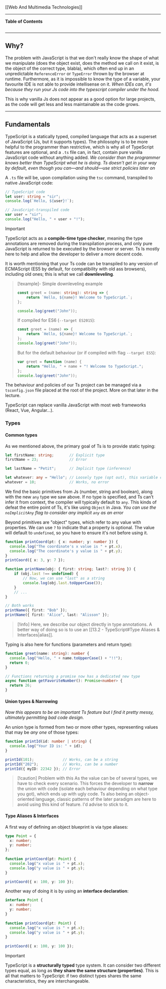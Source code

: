 [[Web And Multimedia Technologies]]
***
**Table of Contents**
```table-of-contents
```

****
## Why?

The problem with JavaScript is that we don't really know the shape of what we manipulate (does the object exist, does the method we call on it exist, is the object of the correct type, blabla), which often end up in an unpredictable `ReferenceError` or `TypeError` thrown by the browser at runtime. 
Furthermore, as it is impossible to know the type of a variable, your favourite IDE is not able to provide intellisense on it.
	*When IDEs can, it's because they run your Js code into the typescript compiler under the hood.*

This is why vanilla Js does not appear as a good option for large projects, as the code will get less and less maintainable as the code grows.


***
## Fundamentals

TypeScript is a statically typed, compiled language that acts as a superset of JavaScript (Js, but it supports types).
The philosophy is to be more helpful to the programmer than restrictive, which is why all of TypeScript features are optional, and a `.ts` file can, in fact, contain pure vanilla JavaScript code without anything added.
	*We consider than the programmer knows better than TypeScript what he is doing. Ts doesn't get in your way by default, even though you can—and should—use strict policies later on*

A `.ts` file will be, upon compilation using the `tsc` command, transpiled to native JavaScript code: 
```ts
// TypeScript code
let user: string = "sir";
console.log(`Hello, ${user}!`);
```
```js
// JavaScript-transpiled code
var user = "sir";
console.log("Hello, " + user + "!");
```
> [!important] 
> TypeScript acts as a **compile-time type checker**, meaning the type annotations are removed during the transpilation process, and only pure JavaScript is returned to be executed by the browser or server. 
> Ts Is mostly here to help and allow the developer to deliver a more decent code.

It is worth mentioning that your Ts code can be transpiled to any version of ECMAScript (ES5 by default, for compatibility with old ass browsers), including old ones; this is what we call **downleveling**.

> [!example]- Simple downleveling example 
> 
> ```ts
> const greet = (name: string): string => {
>     return `Hello, ${name}! Welcome to TypeScript.`;
> };
> 
> console.log(greet("John"));
> ```
> 
> If compiled for ES6 (`--target ES2015`):
> ```js
> const greet = (name) => {
>     return `Hello, ${name}! Welcome to TypeScript.`;
> };
> console.log(greet("John"));
> ```
> 
> But for the default behaviour (or if compiled with flag `--target ES5`):
> ```js
> var greet = function (name) {
>     return "Hello, " + name + "! Welcome to TypeScript.";
> };
> console.log(greet("John"));
> ```

The behaviour and policies of our Ts project can be managed via a `tsconfig.json` file placed at the root of the project. More on that later in the lecture.

TypeScript can replace vanilla JavaScript with most web frameworks (React, Vue, Angular...).


### Types
#### Common types

As we mentioned above, the primary goal of Ts is to provide static typing:
```ts
let firstName: string;       // Explicit type
firstName = 23;              // Error

let lastName = "Petit";      // Implicit type (inference) 

let whatever: any = "Hello"; // Loosely type (opt out), this variable can contain anything
whatever = 10;               // Works, no error
```

We find the basic primitives from Js (number, string and boolean), along with the new `any` type we saw above.
If no type is specified, and Ts can’t infer it from context, the compiler will typically default to `any`. This kinds of defeat the entire point of Ts, it's like using `Object` in Java.
	*You can use the `noImplicitAny` flag to consider any implicit `any` as an error*

Beyond primitives are "object" types, which refer to any value with properties.
We can use `?` to indicate that a property is optional. The value will default to `undefined`, so you have to ensure it's not before using it.
```ts
function printCoord(pt: { x: number; y: number }) {
  console.log("The coordinate's x value is " + pt.x);
  console.log("The coordinate's y value is " + pt.y);
}
printCoord({ x: 3, y: 7 });

function printName(obj: { first: string; last?: string }) {
	if (obj.last !== undefined) {
	    // Now, we can use "last" as a string
	    console.log(obj.last.toUpperCase());
	}
	// ...
}

// Both works
printName({ first: "Bob" });
printName({ first: "Alice", last: "Alisson" });
```
> [!info]
> Here, we describe our object directly in type annotations. A better way of doing so is to use an [[13.2 - TypeScript#Type Aliases & Interfaces|alias]].

Typing is also here for functions (parameters and return type):
```ts
function greet(name: string): number {
  console.log("Hello, " + name.toUpperCase() + "!!");
  return 0;
}

// Functions returning a promise now has a dedicated new type
async function getFavoriteNumber(): Promise<number> {
  return 26;
}
```

#### Union types & Narrowing
*Now this appears to be an important Ts feature but I find it pretty messy, ultimately permitting bad code design.*

An union type is formed from two or more other types, representing values that may be *any one* of those types:
```ts
function printId(id: number | string) {
  console.log("Your ID is: " + id);
}

printId(101);             // Works, can be a string
printId("202");           // Works, can be a number
printId({ myID: 22342 }); // Error
```
> [!caution] Problem with this
> As the value can be of several types, we have to check every scenario. This forces the developer to **narrow** the union with code (isolate each behaviour depending on what type you got), which ends up with ugly code.
> Ts also being an object-oriented language, classic patterns of the later paradigm are here to avoid using this kind of feature. I'd advise to stick to it.

#### Type Aliases & Interfaces

A first way of defining an object blueprint is via type aliases:
```ts
type Point = {
  x: number;
  y: number;
};
 
function printCoord(pt: Point) {
  console.log("x value is " + pt.x);
  console.log("y value is " + pt.y);
}

printCoord({ x: 100, y: 100 });
```

Another way of doing it is by using an **interface declaration**:
```ts
interface Point {
  x: number;
  y: number;
}
 
function printCoord(pt: Point) {
  console.log("x value is " + pt.x);
  console.log("y value is " + pt.y);
}
 
printCoord({ x: 100, y: 100 });
```

> [!important]
> TypeScript is a **structurally typed** type system.
> It can consider two different types equal, as long as **they share the same structure (properties)**.
> This is all that matters to TypeScript: if two distinct types shares the same characteristics, they are interchangeable.


